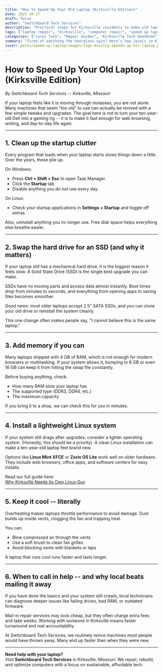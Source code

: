 ```yaml
---
title: "How to Speed Up Your Old Laptop (Kirksville Edition)"
date: 2025-10-17
draft: false
author: "Switchboard Tech Services"
description: "Practical steps for Kirksville residents to make old laptops run faster without spending a fortune. Local advice from Switchboard Tech Services."
tags: ["laptop repair", "kirksville", "computer repair", "speed up laptop", "linux", "switchboard tech services"]
categories: ["Local Tech", "Repair Guides", "Kirksville Tech Handbook"]
summary: "Tired of watching the hourglass spin? Here’s how locals in Kirksville can bring tired laptops back to life -- without spending a fortune."
cover: posts/speed-up-laptop/images/lego-minifig-speeds-up-his-laptop.png
---
```


# How to Speed Up Your Old Laptop (Kirksville Edition)

_By Switchboard Tech Services -- Kirksville, Missouri_

If your laptop feels like it is moving through molasses, you are not alone. Many machines that seem "too old" to use can actually be revived with a few simple tweaks and upgrades. The goal here is not to turn your ten-year-old Dell into a gaming rig -- it is to make it fast enough for web browsing, writing, and day-to-day life again.

---

## 1. Clean up the startup clutter

Every program that loads when your laptop starts slows things down a little. Over the years, these pile up.

On Windows:
- Press **Ctrl + Shift + Esc** to open Task Manager.
- Click the **Startup** tab.
- Disable anything you do not use every day.

On Linux:
- Check your startup applications in **Settings > Startup** and toggle off extras.

Also, uninstall anything you no longer use. Free disk space helps everything else breathe easier.

---

## 2. Swap the hard drive for an SSD (and why it matters)

If your laptop still has a mechanical hard drive, it is the biggest reason it feels slow. A Solid State Drive (SSD) is the single best upgrade you can make. 

SSDs have no moving parts and access data almost instantly. Boot times drop from minutes to seconds, and everything from opening apps to saving files becomes smoother. 

Good news: most older laptops accept 2.5" SATA SSDs, and you can clone your old drive or reinstall the system cleanly.

This one change often makes people say, "I cannot believe this is the same laptop."

---

## 3. Add memory if you can

Many laptops shipped with 4 GB of RAM, which is not enough for modern browsers or multitasking. If your system allows it, bumping to 8 GB or even 16 GB can keep it from hitting the swap file constantly.

Before buying anything, check:
- How many RAM slots your laptop has
- The supported type (DDR3, DDR4, etc.)
- The maximum capacity

If you bring it to a shop, we can check this for you in minutes.

---

## 4. Install a lightweight Linux system

If your system still drags after upgrades, consider a lighter operating system. (Honestly, this should be a priority). A clean Linux installation can make a ten-year-old laptop feel brand new. 

Options like **Linux Mint XFCE** or **Zorin OS Lite** work well on older hardware. They include web browsers, office apps, and software centers for easy installs.

Read our full guide here:  
[Why Kirksville Needs Its Own Linux Guy](/posts/kirksville-mo-linux-guy)

---

## 5. Keep it cool -- literally

Overheating makes laptops throttle performance to avoid damage. Dust builds up inside vents, clogging the fan and trapping heat.

You can:
- Blow compressed air through the vents
- Use a soft brush to clean fan grilles
- Avoid blocking vents with blankets or laps

A laptop that runs cool runs faster and lasts longer.

---

## 6. When to call in help -- and why local beats mailing it away

If you have done the basics and your system still crawls, local technicians can diagnose deeper issues like failing drives, bad RAM, or outdated firmware. 

Mail-in repair services may look cheap, but they often charge extra fees and take weeks. Working with someone in Kirksville means faster turnaround and real accountability.

At Switchboard Tech Services, we routinely revive machines most people would have thrown away. Many end up faster than when they were new.

---

**Need help with your laptop?**  
Visit **Switchboard Tech Services** in Kirksville, Missouri. We repair, rebuild, and optimize computers with a focus on sustainable, affordable tech.  

